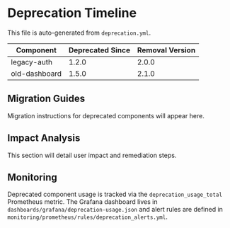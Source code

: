 # Deprecation Timeline

This file is auto-generated from `deprecation.yml`.

| Component | Deprecated Since | Removal Version |
|-----------|-----------------|-----------------|
| legacy-auth | 1.2.0 | 2.0.0 |
| old-dashboard | 1.5.0 | 2.1.0 |

## Migration Guides

Migration instructions for deprecated components will appear here.

## Impact Analysis

This section will detail user impact and remediation steps.

## Monitoring

Deprecated component usage is tracked via the `deprecation_usage_total` Prometheus metric.
The Grafana dashboard lives in `dashboards/grafana/deprecation-usage.json` and alert rules
are defined in `monitoring/prometheus/rules/deprecation_alerts.yml`.
